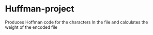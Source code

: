 # Huffman-project
Produces Hoffman code for the characters In the file and calculates the weight of the encoded file
